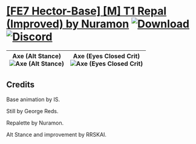 # [\[FE7 Hector-Base\] \[M\] T1 Repal \(Improved\) by Nuramon](https://github.com/Klokinator/FE-Repo/tree/main/Battle%20Animations/Lords%20-%20Vanilla%20and%20Custom/%5BFE7%20Hector-Base%5D%20%5BM%5D%20T1%20Repal%20(Improved)%20by%20Nuramon) [![Download](https://img.shields.io/badge/Download--red?style=social&logo=github)](https://minhaskamal.github.io/DownGit/#/home?url=https://github.com/Klokinator/FE-Repo/tree/main/Battle%20Animations/Lords%20-%20Vanilla%20and%20Custom/%5BFE7%20Hector-Base%5D%20%5BM%5D%20T1%20Repal%20(Improved)%20by%20Nuramon) [![Discord](https://img.shields.io/badge/Discord--blue?style=social&logo=discord)](https://discord.gg/C7VNGnyTPA)

| <b>Axe (Alt Stance)</b><br/><img alt="Axe (Alt Stance)" src="https://raw.githubusercontent.com/Klokinator/FE-Repo/main/Battle%20Animations/Lords%20-%20Vanilla%20and%20Custom/%5BFE7%20Hector-Base%5D%20%5BM%5D%20T1%20Repal%20(Improved)%20by%20Nuramon/3.%20Axe%20(Alt%20Stance)/Axe.gif"/> | <b>Axe (Eyes Closed Crit)</b><br/><img alt="Axe (Eyes Closed Crit)" src="https://raw.githubusercontent.com/Klokinator/FE-Repo/main/Battle%20Animations/Lords%20-%20Vanilla%20and%20Custom/%5BFE7%20Hector-Base%5D%20%5BM%5D%20T1%20Repal%20(Improved)%20by%20Nuramon/3.%20Axe%20(Eyes%20Closed%20Crit)/Axe.gif"/> |
| :---: | :---: |

## Credits

Base animation by IS.

Still by George Reds.

Repalette by Nuramon.

Alt Stance and improvement by RRSKAI.

